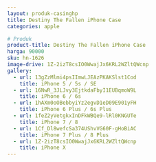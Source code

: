 ```yaml
---
layout: produk-casinghp
title: Destiny The Fallen iPhone Case
categories: apple

# Produk
product-title: Destiny The Fallen iPhone Case
harga: 90000
sku: hn-1626
image-drive: 1Z-2izT8csIO0WwajJx6KRL2WZltQWcnp
gallery:
  - url: 13gZzMlmi4psIImwLJEAzPKAKSlst1Cod
    title: iPhone 5 / 5s / SE
  - url: 16NwR_3JLJvy3EjtkdaFbyI1EUBqmoW9L
    title: iPhone 6 / 6s
  - url: 1hAXm0oOBebbyiYz2egvD1eD09E901yFH
    title: iPhone 6 Plus / 6s Plus
  - url: 1feZ2yVetgkxInDFkWBQe9-lRl0KNGUTe
    title: iPhone 7 / 8
  - url: 1Cf_Dl8wefcSa374UShvVG60F-gHoBiAC
    title: iPhone 7 Plus / 8 Plus
  - url: 1Z-2izT8csIO0WwajJx6KRL2WZltQWcnp
    title: iPhone X
---
```

